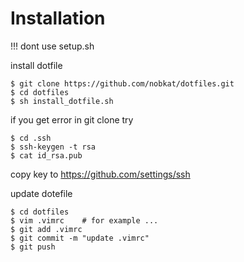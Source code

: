 # Installation

!!! dont use setup.sh


install dotfile

```
$ git clone https://github.com/nobkat/dotfiles.git
$ cd dotfiles
$ sh install_dotfile.sh
```

if you get error in git clone try
```
$ cd .ssh
$ ssh-keygen -t rsa
$ cat id_rsa.pub
```
copy key to https://github.com/settings/ssh

update dotefile

```
$ cd dotfiles
$ vim .vimrc    # for example ...
$ git add .vimrc
$ git commit -m "update .vimrc"
$ git push
```







